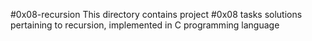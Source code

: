 #0x08-recursion
This directory contains project #0x08 tasks solutions pertaining to recursion, implemented in C programming language
